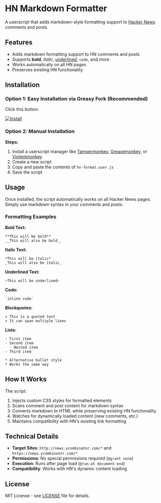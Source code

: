# HN Markdown Formatter

A userscript that adds markdown-style formatting support to [Hacker News](https://news.ycombinator.com) comments and posts.

## Features

- Adds markdown formatting support to HN comments and posts
- Supports **bold**, *italic*, <u>underlined</u>, `code`, and more
- Works automatically on all HN pages
- Preserves existing HN functionality

## Installation

### Option 1: Easy Installation via Greasy Fork (Recommended)
Click this button:

[![Install](https://img.shields.io/badge/Install-Greasy%20Fork-brightgreen)](https://greasyfork.org/en/scripts/547665-hn-markdown-formatter)

### Option 2: Manual Installation

**Steps:**
1. Install a userscript manager like [Tampermonkey](https://www.tampermonkey.net/), [Greasemonkey](https://www.greasespot.net/), or [Violentmonkey](https://violentmonkey.github.io/)
2. Create a new script
3. Copy and paste the contents of `hn-format.user.js`
4. Save the script

## Usage

Once installed, the script automatically works on all Hacker News pages. Simply use markdown syntax in your comments and posts:

### Formatting Examples

**Bold Text:**
```
**This will be bold**
__This will also be bold__
```

**Italic Text:**
```
*This will be italic*
_This will also be italic_
```

**Underlined Text:**
```
~This will be underlined~
```

**Code:**
```
`inline code`
```

**Blockquotes:**
```
> This is a quoted text
> It can span multiple lines
```

**Lists:**
```
- First item
- Second item
  - Nested item
- Third item

* Alternative bullet style
* Works the same way
```

## How It Works

The script:
1. Injects custom CSS styles for formatted elements
2. Scans comment and post content for markdown syntax
3. Converts markdown to HTML while preserving existing HN functionality
4. Watches for dynamically loaded content (new comments, etc.)
5. Maintains compatibility with HN's existing link formatting

## Technical Details

- **Target Sites**: `http://news.ycombinator.com/*` and `https://news.ycombinator.com/*`
- **Permissions**: No special permissions required (`@grant none`)
- **Execution**: Runs after page load (`@run-at document-end`)
- **Compatibility**: Works with HN's dynamic content loading

## License

MIT License - see [LICENSE](LICENSE) file for details.
